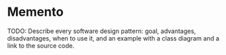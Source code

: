 # Memento

TODO: Describe every software design pattern: goal, advantages, disadvantages, when to use it, and an example with a class diagram and a link to the source code.

